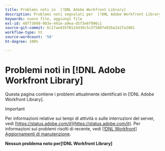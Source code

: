 ```yaml
---
title: Problemi noti in  [!DNL Adobe Workfront Library]
description: Problemi noti segnalati per  [!DNL Adobe Workfront Library]
keywords: nuovo file, aggiungi file
exl-id: 48f73098-903e-441e-a9ea-d5f3e6f996c1
source-git-commit: 6c17aed35f0124d39c5c5f5807e02ba242fa2801
workflow-type: ht
source-wordcount: '50'
ht-degree: 100%

---
```


# Problemi noti in [!DNL Adobe Workfront Library]

Questa pagina contiene i problemi attualmente identificati in [!DNL Adobe Workfront Library].

>[!IMPORTANT]
>
>Per informazioni relative sui tempi di attività o sulle interruzioni del server, vedi [https://status.adobe.com/it](https://status.adobe.com/it). Per informazioni sui problemi risolti di recente, vedi [[!DNL Workfront] Aggiornamenti di manutenzione](../maintenance/current-updates.md).

**Nessun problema noto per[!DNL Workfront Library]**

<!--


-->
